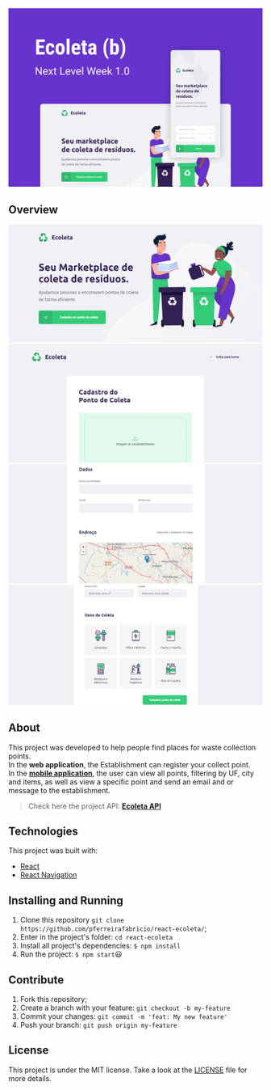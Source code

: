 <img src="./screenshots/background.png" alt="Background image of the project"/>

## Overview 
<div>
 <img src="./screenshots/home-screen.png"/>
 <img src="./screenshots/create-point-1.png"/>
 <img src="./screenshots/create-point-2.png"/>
 <img src="./screenshots/create-point-3.png"/>
</div>

## About 
This project was developed to help people find places for waste collection points.<br/>
In the __web application__, the Establishment can register your collect point.<br/>
In the __[mobile application](https://github.com/pferreirafabricio/react-native-ecoleta)__, the user can view all points, filtering by UF, city and items, as well as view a specific point and send an email and or message to the establishment.
> Check here the project API: __[Ecoleta API](https://github.com/pferreirafabricio/node-ecoletaApi)__
## Technologies 
This project was built with:
- [React](https://reactjs.org/)
- [React Navigation](https://reactnavigation.org/)

## Installing and Running  
 1. Clone this repository ```git clone https://github.com/pferreirafabricio/react-ecoleta/```;
 2. Enter in the project's folder: ```cd react-ecoleta```
 3. Install all project's dependencies: ```$ npm install```
 4. Run the project: ```$ npm start```😃
 
## Contribute
 1. Fork this repository;
 2. Create a branch with your feature: ```git checkout -b my-feature```
 3. Commit your changes: ```git commit -m 'feat: My new feature'```
 4. Push your branch: ```git push origin my-feature```
 
## License
This project is under the MIT license. Take a look at the [LICENSE](LICENSE.md) file for more details.

